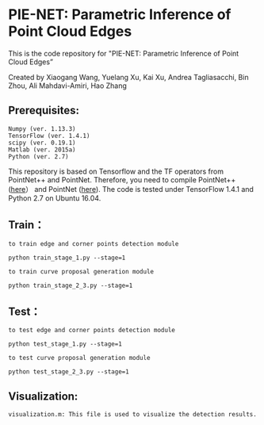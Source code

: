# PIE-NET: Parametric Inference of Point Cloud Edges

This is the code repository for "PIE-NET: Parametric Inference of Point Cloud Edges”

Created by Xiaogang Wang, Yuelang Xu, Kai Xu, Andrea Tagliasacchi, Bin Zhou, Ali Mahdavi-Amiri, Hao Zhang

## Prerequisites: 
    Numpy (ver. 1.13.3)
    TensorFlow (ver. 1.4.1)
    scipy (ver. 0.19.1)
    Matlab (ver. 2015a) 
    Python (ver. 2.7)
    
This repository is based on Tensorflow and the TF operators from PointNet++ and PointNet. Therefore, you need to compile PointNet++ ([here](https://github.com/charlesq34/pointnet2)） and PointNet ([here](https://github.com/charlesq34/pointnet)).
The code is tested under TensorFlow 1.4.1 and Python 2.7 on Ubuntu 16.04.


## Train：

    to train edge and corner points detection module

    python train_stage_1.py --stage=1

    to train curve proposal generation module

    python train_stage_2_3.py --stage=1


## Test：

    to test edge and corner points detection module

    python test_stage_1.py --stage=1

    to test curve proposal generation module

    python test_stage_2_3.py --stage=1
	
    
## Visualization:
    visualization.m: This file is used to visualize the detection results.
